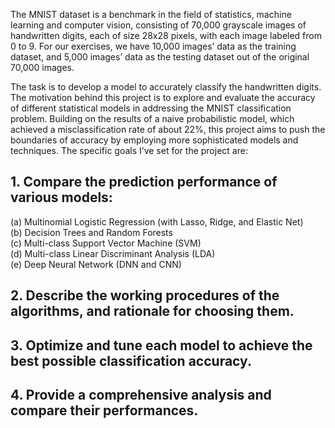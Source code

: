 The MNIST dataset is a benchmark in the field of statistics, machine learning and computer
vision, consisting of 70,000 grayscale images of handwritten digits, each of size 28x28 pixels,
with each image labeled from 0 to 9. For our exercises, we have 10,000 images’ data as the
training dataset, and 5,000 images’ data as the testing dataset out of the original 70,000
images.

The task is to develop a model to accurately classify the handwritten digits. The
motivation behind this project is to explore and evaluate the accuracy of different statistical
models in addressing the MNIST classification problem. Building on the results of a naive
probabilistic model, which achieved a misclassification rate of about 22%, this project aims
to push the boundaries of accuracy by employing more sophisticated models and techniques.
The specific goals I’ve set for the project are:

## 1. Compare the prediction performance of various models:
(a) Multinomial Logistic Regression (with Lasso, Ridge, and Elastic Net) <br>
(b) Decision Trees and Random Forests<br>
(c) Multi-class Support Vector Machine (SVM)<br>
(d) Multi-class Linear Discriminant Analysis (LDA)<br>
(e) Deep Neural Network (DNN and CNN)

## 2. Describe the working procedures of the algorithms, and rationale for choosing them.

## 3. Optimize and tune each model to achieve the best possible classification accuracy.

## 4. Provide a comprehensive analysis and compare their performances.
